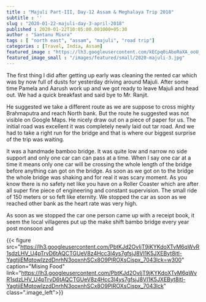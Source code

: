 ```yaml
---
title : "Majuli Part-III, Day-12 Assam & Meghalaya Trip 2018"
subtitle : ''
slug : "2020-01-22-majuli-day-3-april-2018"
published : 2020-01-22T10:05:00.001000+05:30
author : "Santanu Misra"
tags : [ "north east", "assam", "majuli", "road trip"]
categories : [Travel, India, Assam]
featured_image : "https://lh3.googleusercontent.com/kECpq0iAboRaXA_ooU_ddVMYlgtFqLC9kJUncOZBd54zA2CsADRCz_k1bdkC4QzQOSPF_4jYUZJIV7skmOkszc79FFw3H7iyc2KpQA4t3j80lOSb1r6aA565iTCD3rvQr4o7kHWuqzI"
featured_image_small : "/images/featured/small/2020-majuli-3.jpg"
---
```


The first thing I did after getting up early was cleaning the rented car which was by now full of dusts for yesterday driving around Majuli. After some time Pamela and Aarush work up and we got ready to leave Majuli and head out. We had a quick breakfast and said bye to Mr. Ranjit. 

He suggested we take a different route as we are suppose to cross mighty Brahmaputra and reach North bank. But the route he suggested was not visible on Google Maps. He nicely draw out on a piece of paper for us. The initial road was excellent it was completely newly laid out tar road. And we had to take a right run for the bridge and that is where our biggest surprise of the trip was waiting.

It was a handmade bamboo bridge. It was quite low and narrow no side support and only one car can can pass at a time. When I say one car at a time it means only one car will be crossing the whole length of the bridge before anything can got on the bridge. As soon as we got on to the bridge the whole bridge was shaking and for real it was scary moment. As you know there is no safety net like you have on a Roller Coaster which are after all super fine piece of engineering and constant supervision. The small ride of 150 meters or so feft like eternity. We stopped the car as soon as we reached other bank as the heart rate was very high.

As soon as we stopped the car one person came up with a receipt book, it seem the local villageres put up the make shift bambo bridge every year post monsoon and 
 


{{< figure src="https://lh3.googleusercontent.com/PbtKJd2OvIjT9jKYKdoXTvM6qWvR1sdzLHV_U4pTrvD6tAQCTGUeV8z4Hcc3l4ys7gfsjJ8VI1K5JXEByt8itl-YagtjiEMqtowIzzdDnrhN3ooxnhSCx8O9PIROXsCispx_7043lck=w300" caption="Mising Food" link="https://lh3.googleusercontent.com/PbtKJd2OvIjT9jKYKdoXTvM6qWvR1sdzLHV_U4pTrvD6tAQCTGUeV8z4Hcc3l4ys7gfsjJ8VI1K5JXEByt8itl-YagtjiEMqtowIzzdDnrhN3ooxnhSCx8O9PIROXsCispx_7043lck" class=".image_left">}}  
 

